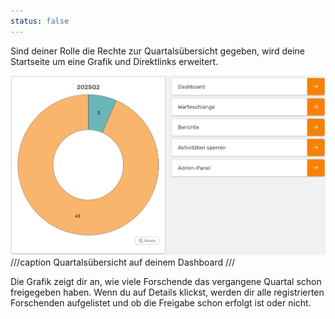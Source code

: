 ```yaml
---
status: false
---
```


Sind deiner Rolle die Rechte zur Quartalsübersicht gegeben, wird deine Startseite um eine Grafik und Direktlinks erweitert.

![Quartalsübersicht](screenshots/dashboard.png)
///caption
Quartalsübersicht auf deinem Dashboard
///

Die Grafik zeigt dir an, wie viele Forschende das vergangene Quartal schon freigegeben haben. Wenn du auf Details klickst, werden dir alle registrierten Forschenden aufgelistet und ob die Freigabe schon erfolgt ist oder nicht.  